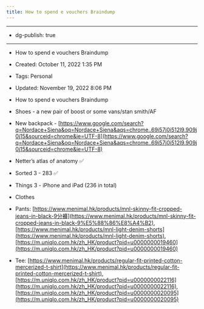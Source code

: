 ```yaml
---
title: How to spend e vouchers Braindump
---
```


- --

- dg-publish: true

- --

- How to spend e vouchers Braindump

- Created: October 11, 2022 1:35 PM

- Tags: Personal

- Updated: November 19, 2022 8:06 PM

- How to spend e vouchers Braindump

- Shoes - a new pair of boost or some vans/stan smith/AF

- New backpack - [https://www.google.com/search?q=Nordace+Siena&oq=Nordace+Siena&aqs=chrome..69i57j0i512l9.909j0j15&sourceid=chrome&ie=UTF-8](https://www.google.com/search?q=Nordace+Siena&oq=Nordace+Siena&aqs=chrome..69i57j0i512l9.909j0j15&sourceid=chrome&ie=UTF-8)

- Netter’s atlas of anatomy ✅

- Sorted 3 - 283 ✅

- Things 3 - iPhone and iPad (236 in total)

- Clothes 

- Pants: [https://www.menimal.hk/products/mnl-skinny-fit-cropped-jeans-in-black-9分褲](https://www.menimal.hk/products/mnl-skinny-fit-cropped-jeans-in-black-9%E5%88%86%E8%A4%B2), [https://www.menimal.hk/products/mnl-light-denim-shorts](https://www.menimal.hk/products/mnl-light-denim-shorts), [https://m.uniqlo.com.hk/zh_HK/product?pid=u0000000019460](https://m.uniqlo.com.hk/zh_HK/product?pid=u0000000019460)

- Tee: [https://www.menimal.hk/products/regular-fit-printed-cotton-mercerized-t-shirt](https://www.menimal.hk/products/regular-fit-printed-cotton-mercerized-t-shirt), [https://m.uniqlo.com.hk/zh_HK/product?pid=u0000000022116](https://m.uniqlo.com.hk/zh_HK/product?pid=u0000000022116), [https://m.uniqlo.com.hk/zh_HK/product?pid=u0000000020095](https://m.uniqlo.com.hk/zh_HK/product?pid=u0000000020095)
